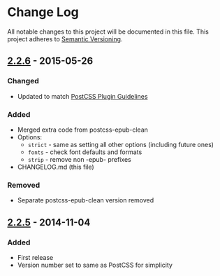 # Change Log
All notable changes to this project will be documented in this file.
This project adheres to [Semantic Versioning](http://semver.org/).

## [2.2.6] - 2015-05-26
### Changed
- Updated to match [PostCSS Plugin Guidelines](https://github.com/postcss/postcss/blob/master/docs/guidelines/plugin.md)

### Added
- Merged extra code from postcss-epub-clean
- Options:
  - ```strict``` - same as setting all other options (including future ones)
  - ```fonts``` - check font defaults and formats
  - ```strip``` - remove non -epub- prefixes
- CHANGELOG.md (this file)

### Removed
- Separate postcss-epub-clean version removed

## [2.2.5] - 2014-11-04
### Added
- First release
- Version number set to same as PostCSS for simplicity

[2.2.6]: https://github.com/Rycochet/postcss-epub/tree/2.2.6
[2.2.5]: https://github.com/Rycochet/postcss-epub/tree/2.2.5
